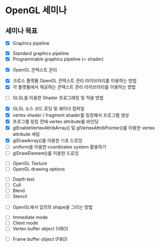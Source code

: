# OpenGL 세미나

## 세미나 목표
- [x] Graphics pipeline
 * [x] Standard graphics pipeline
 * [x] Programmable graphics pipeline (= shader)
- [x] OpenGL 콘텍스트 관리
 * [x] 크로스 플랫폼 OpenGL 콘텍스트 관리 라이브러리를 이용하는 방법
 * [x] 각 플랫폼에서 제공하는 콘텍스트 관리 라이브러리를 이용하는 방법
- [ ] GLSL을 이용한 Shader 프로그래밍 및 적용 방법
 * [x] GLSL 소스 코드 로딩 및 쉐이더 컴파일
 * [x] vertex shader / fragment shader를 링킹해서 프로그램 생성
 * [x] 프로그램 링킹 전에 vertex attribute를 바인딩
 * [x] glEnableVertexAttribArray() 및 glVertexAttribPointer()를 이용한 vertex attribute 세팅
 * [x] glDrawArray()를 이용한 기초 드로잉
 * [ ] uniform을 이용한 coordinates system 활용하기
 * [ ] glDrawElement()를 이용한 드로잉
- [ ] OpenGL Texture
- [ ] OpenGL drawing options
 * [ ] Depth test
 * [ ] Cull
 * [ ] Blend
 * [ ] Stencil
- [ ] OpenGL에서 임의의 shape을 그리는 방법
 * [ ] Immediate mode
 * [ ] Client mode
 * [ ] Vertex buffer object (VBO)
- [ ] Frame buffer object (FBO)
